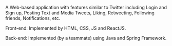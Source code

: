 A Web-based application with features similar to Twitter including Login and Sign up, Posting Text and Media Tweets, Liking, Retweeting, Following friends, Notifications, etc.

Front-end: Implemented by HTML, CSS, JS and ReactJS.

Back-end: Implemented (by a teammate) using Java and Spring Framework.



